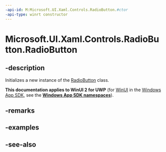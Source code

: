 ```yaml
---
-api-id: M:Microsoft.UI.Xaml.Controls.RadioButton.#ctor
-api-type: winrt constructor
---
```


<!-- Method syntax
public RadioButton()
-->

# Microsoft.UI.Xaml.Controls.RadioButton.RadioButton

## -description
Initializes a new instance of the [RadioButton](radiobutton.md) class.

**This documentation applies to WinUI 2 for UWP** (for [WinUI](/windows/apps/winui/winui3/) in the [Windows App SDK](/windows/apps/windows-app-sdk/), see the **[Windows App SDK namespaces](/windows/windows-app-sdk/api/winrt/)**).

## -remarks

## -examples

## -see-also
